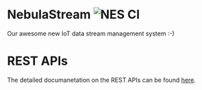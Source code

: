 # NebulaStream ![NES CI](https://github.com/nebulastream/IoTDB/workflows/NES%20CI/badge.svg)
Our awesome new IoT data stream management system :-)


# REST APIs

The detailed documanetation on the REST APIs can be found [here](iotdb/impl/REST/RestEndpoints.md).

